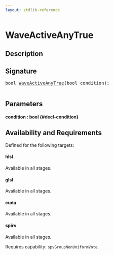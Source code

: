 ```yaml
---
layout: stdlib-reference
---
```


# WaveActiveAnyTrue

## Description





## Signature 

<pre>
bool <a href="/stdlib-reference/global-decls/WaveActiveAnyTrue">WaveActiveAnyTrue</a>(bool <span class='code_param'>condition</span>);

</pre>

## Parameters

#### condition  : bool {#decl-condition}

## Availability and Requirements

Defined for the following targets:

#### hlsl
Available in all stages.

#### glsl
Available in all stages.

#### cuda
Available in all stages.

#### spirv
Available in all stages.

Requires capability: `spvGroupNonUniformVote`.


